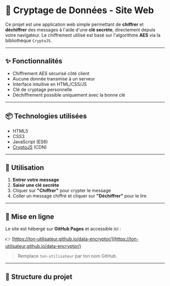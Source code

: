 # 🔐 Cryptage de Données - Site Web

Ce projet est une application web simple permettant de **chiffrer** et **déchiffrer** des messages à l'aide d'une **clé secrète**, directement depuis votre navigateur. Le chiffrement utilisé est basé sur l'algorithme **AES** via la bibliothèque `CryptoJS`.

---

## ✨ Fonctionnalités

- Chiffrement AES sécurisé côté client
- Aucune donnée transmise à un serveur
- Interface intuitive en HTML/CSS/JS
- Clé de cryptage personnelle
- Déchiffrement possible uniquement avec la bonne clé

---

## 📦 Technologies utilisées

- HTML5
- CSS3
- JavaScript (ES6)
- [CryptoJS](https://cryptojs.gitbook.io/docs/) (CDN)

---

## 🔧 Utilisation

1. **Entrer votre message**
2. **Saisir une clé secrète**
3. Cliquer sur **"Chiffrer"** pour crypter le message
4. Coller un message chiffré et cliquer sur **"Déchiffrer"** pour le lire

---

## 🚀 Mise en ligne

Le site est hébergé sur **GitHub Pages** et accessible ici :

👉 [https://ton-utilisateur.github.io/data-encryptor/](https://ton-utilisateur.github.io/data-encryptor/)

> Remplace `ton-utilisateur` par ton nom GitHub.

---

## 📁 Structure du projet

